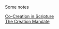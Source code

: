 Some notes

[Co-Creation in Scripture](Co-Creation%20in%20Scripture.md)  
[The Creation Mandate](Creation%20Mandate.md)
